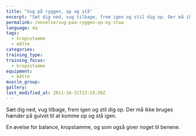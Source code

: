 ```yaml
---
title: "Vug på ryggen, op og stå"
excerpt: "Sæt dig ned, vug tilbage, frem igen og stil dig op. Der må ikke bruges hænder på gulvet til at komme op og stå igen."
permalink: /oevelse/vug-paa-ryggen-op-og-staa
language: da
tags:
  - kropsstamme
  - måtte
categories:
training_type: 
training_focus: 
  - kropsstamme
equipment:
  - måtte
muscle_group:
gallery:
last_modified_at: 2011-10-31T13:19:38Z
---
```


Sæt dig ned, vug tilbage, frem igen og stil dig op. Der må ikke bruges hænder på gulvet til at komme op og stå igen.

En øvelse for balance, kropstamme, og som også giver noget til benene.
